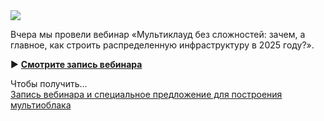 <!--2025-04-03 13:08:10-->
<div class="yb">
  <div class="rss smaller1 habr"><img src="https://habrastorage.org/getpro/habr/upload_files/305/bda/136/305bda136760960fc0d8f9c250f4e2b2.png" /><p>Вчера мы провели вебинар «Мультиклауд без сложностей: зачем, а главное, как строить распределенную инфраструктуру в 2025 году?».</p><p>▶️ <strong><a href="https://vkvideo.ru/video-164978780_456239698">Смотрите запись вебинара</a></strong></p><p>Чтобы получить... <br><a class="light" href="https://habr.com/ru/companies/vktech/news/897214/?utm_source=habrahabr&utm_medium=rss&utm_campaign=897214">Запись вебинара и специальное предложение для построения мультиоблака</a></div>
</div>
